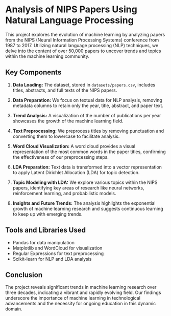 # Analysis of NIPS Papers Using Natural Language Processing

This project explores the evolution of machine learning by analyzing papers from the NIPS (Neural Information Processing Systems) conference from 1987 to 2017. Utilizing natural language processing (NLP) techniques, we delve into the content of over 50,000 papers to uncover trends and topics within the machine learning community.

## Key Components

1. **Data Loading:** The dataset, stored in `datasets/papers.csv`, includes titles, abstracts, and full texts of the NIPS papers.

2. **Data Preparation:** We focus on textual data for NLP analysis, removing metadata columns to retain only the year, title, abstract, and paper text.

3. **Trend Analysis:** A visualization of the number of publications per year showcases the growth of the machine learning field.

4. **Text Preprocessing:** We preprocess titles by removing punctuation and converting them to lowercase to facilitate analysis.

5. **Word Cloud Visualization:** A word cloud provides a visual representation of the most common words in the paper titles, confirming the effectiveness of our preprocessing steps.

6. **LDA Preparation:** Text data is transformed into a vector representation to apply Latent Dirichlet Allocation (LDA) for topic detection.

7. **Topic Modeling with LDA:** We explore various topics within the NIPS papers, identifying key areas of research like neural networks, reinforcement learning, and probabilistic models.

8. **Insights and Future Trends:** The analysis highlights the exponential growth of machine learning research and suggests continuous learning to keep up with emerging trends.

## Tools and Libraries Used

- Pandas for data manipulation
- Matplotlib and WordCloud for visualization
- Regular Expressions for text preprocessing
- Scikit-learn for NLP and LDA analysis

## Conclusion

The project reveals significant trends in machine learning research over three decades, indicating a vibrant and rapidly evolving field. Our findings underscore the importance of machine learning in technological advancements and the necessity for ongoing education in this dynamic domain.
